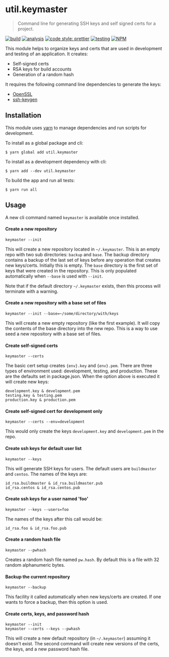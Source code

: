 # util.keymaster

> Command line for generating SSH keys and self signed certs for a project.

[![build](https://github.com/jmquigley/util.keymaster/workflows/build/badge.svg)](https://github.com/jmquigley/util.keymaster/actions)
[![analysis](https://img.shields.io/badge/analysis-tslint-9cf.svg)](https://palantir.github.io/tslint/)
[![code style: prettier](https://img.shields.io/badge/code_style-prettier-ff69b4.svg?style=flat-square)](https://github.com/prettier/prettier)
[![testing](https://img.shields.io/badge/testing-jest-blue.svg)](https://facebook.github.io/jest/)
[![NPM](https://img.shields.io/npm/v/util.keymaster.svg)](https://www.npmjs.com/package/util.keymaster)

This module helps to organize keys and certs that are used in development and testing of an application.  It creates:

- Self-signed certs
- RSA keys for build accounts
- Generation of a random hash

It requires the following command line dependencies to generate the keys:

- [OpenSSL](https://www.openssl.org/docs/)
- [ssh-keygen](https://en.wikipedia.org/wiki/Ssh-keygen)


## Installation

This module uses [yarn](https://yarnpkg.com/en/) to manage dependencies and run scripts for development.

To install as a global package and cli:
```
$ yarn global add util.keymaster
```

To install as a development dependency with cli:
```
$ yarn add --dev util.keymaster
```

To build the app and run all tests:
```
$ yarn run all
```


## Usage
A new cli command named ``keymaster`` is available once installed.

#### Create a new repository

```
keymaster --init
```

This will create a new repository located in ``~/.keymaster``.  This is an empty repo with two sub directories: ``backup`` and ``base``.  The backup directory contains a backup of the last set of keys before any operation that creates new keys/certs.  Initially this is empty.  The ``base`` directory is the first set of keys that were created in the repository.  This is only populated automatically when ``--base`` is used with ``--init``.

Note that if the default directory ``~/.keymaster`` exists, then this process will terminate with a warning.


#### Create a new repository with a base set of files

```
keymaster --init --base=~/some/directory/with/keys
```

This will create a new empty repository (like the first example).  It will copy the contents of the base directory into the new repo.  This is a way to use seed a new repository with a base set of files.


#### Create self-signed certs

```
keymaster --certs
```

The basic cert setup creates ``{env}.key`` and ``{env}.pem``.  There are three types of environment used: development, testing, and production.  These are the defaults set in package.json.  When the option above is executed it will create new keys:

```
development.key & development.pem
testing.key & testing.pem
production.key & production.pem
```


#### Create self-signed cert for development only

```
keymaster --certs --env=development
```

This would only create the keys ``development.key`` and ``development.pem`` in the repo.


#### Create ssh keys for default user list

```
keymaster --keys
```

This will generate SSH keys for users.  The default users are ``buildmaster`` and ``centos``.  The names of the keys are:

```
id_rsa.buildmaster & id_rsa.buildmaster.pub
id_rsa.centos & id_rsa.centos.pub
```


#### Create ssh keys for a user named 'foo'

```
keymaster --keys --users=foo
```

The names of the keys after this call would be:

```
id_rsa.foo & id_rsa.foo.pub
```


#### Create a random hash file

```
keymaster --pwhash
```

Creates a random hash file named ``pw.hash``.  By default this is a file with 32 random alphanumeric bytes.


#### Backup the current repository

```
keymaster --backup
```

This facility it called automatically when new keys/certs are created.  If one wants to force a backup, then this option is used.


#### Create certs, keys, and password hash

```
keymaster --init
keymaster --certs --keys --pwhash
```

This will create a new default repository (in `~/.keymaster`) assuming it doesn't exist.  The second command will create new versions of the certs, the keys, and a new password hash file.

